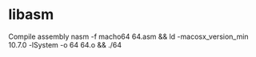 # libasm

Compile assembly 
nasm -f macho64 64.asm && ld -macosx_version_min 10.7.0 -lSystem -o 64 64.o && ./64
